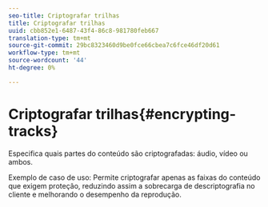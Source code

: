 ```yaml
---
seo-title: Criptografar trilhas
title: Criptografar trilhas
uuid: cbb852e1-6487-43f4-86c8-981780feb667
translation-type: tm+mt
source-git-commit: 29bc8323460d9be0fce66cbea7c6fce46df20d61
workflow-type: tm+mt
source-wordcount: '44'
ht-degree: 0%

---
```



# Criptografar trilhas{#encrypting-tracks}

Especifica quais partes do conteúdo são criptografadas: áudio, vídeo ou ambos.

Exemplo de caso de uso: Permite criptografar apenas as faixas do conteúdo que exigem proteção, reduzindo assim a sobrecarga de descriptografia no cliente e melhorando o desempenho da reprodução.
